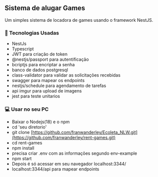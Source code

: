 <h2>Sistema de alugar Games</h2>

Um simples sistema de locadora de games usando o framework NestJS.
### 🚀 Tecnologias Usadas
* NestJs
* Typescript
* JWT para criação de token
* @nestjs/passport para autentificação
* bcriptjs para encriptar a senha
* banco de dados postgresql
* class-validator para validar as solicitações recebidas
* swagger para mapear os endpoints
* nestjs/schedule para agendamento de tarefas
* api imgur para upload de imagens
* jest para teste unitarios

### 💻 Usar no seu PC
* Baixar o Nodejs(18) e o npm
* cd 'seu diretorio'
* git clone [https://github.com/franwanderley/Ecoleta_NLW.git](https://github.com/franwanderley/rent-games.git)
* cd rent-games
* npm install
* precisa criar .env com as informações segundo env-example
* npm start
* Depois é só acessar em seu navegador localhost:3344/
* localhost:3344/api para mapear endpoints
